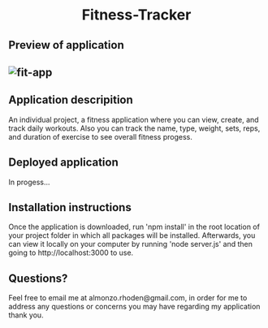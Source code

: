 <h1 align = "center" > Fitness-Tracker </h1>

<h2>Preview of application<h2>

![fit-app](https://user-images.githubusercontent.com/61447353/104115657-7a6bc580-52df-11eb-822b-2e6d903ad6bb.PNG)

<h2> Application descripition </h2>

An individual project, a fitness application where you can view, create, and track daily workouts. 
Also you can track the name, type, weight, sets, reps, and duration of exercise to see overall fitness progess.

<h2>Deployed application</h2>
In progess...

<h2>Installation instructions</h2>
Once the application is downloaded, run 'npm install' in the root location of your project folder in which all packages will be installed.
Afterwards, you can view it locally on your computer by running 'node server.js' and then going to http://localhost:3000 to use.

<h2>Questions?</h2>
Feel free to email me at almonzo.rhoden@gmail.com, in order for me to address any questions or concerns you may have regarding my application thank you.


